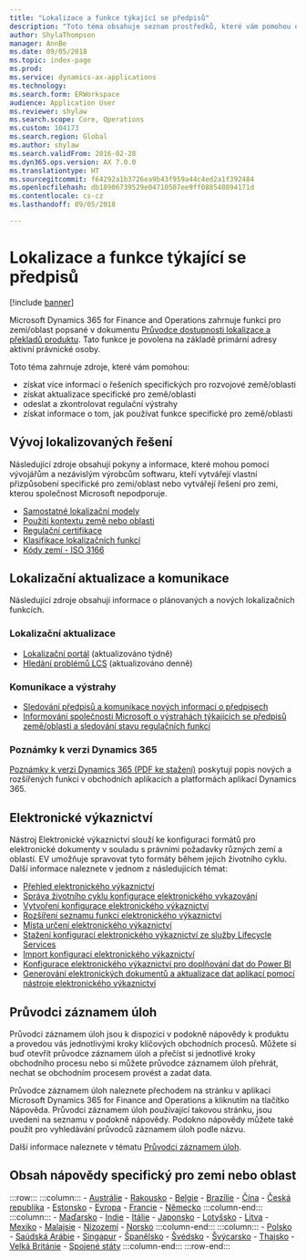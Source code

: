 ```yaml
---
title: "Lokalizace a funkce týkající se předpisů"
description: "Toto téma obsahuje seznam prostředků, které vám pomohou dozvědět se více o funkci specifické pro zemi/oblast."
author: ShylaThompson
manager: AnnBe
ms.date: 09/05/2018
ms.topic: index-page
ms.prod: 
ms.service: dynamics-ax-applications
ms.technology: 
ms.search.form: ERWorkspace
audience: Application User
ms.reviewer: shylaw
ms.search.scope: Core, Operations
ms.custom: 104173
ms.search.region: Global
ms.author: shylaw
ms.search.validFrom: 2016-02-28
ms.dyn365.ops.version: AX 7.0.0
ms.translationtype: HT
ms.sourcegitcommit: f64292a1b3726ea9b43f959a44c4ed2a1f392484
ms.openlocfilehash: db18906739529e04710507ee9ff088540894171d
ms.contentlocale: cs-cz
ms.lasthandoff: 09/05/2018

---
```


# <a name="localization-and-regulatory-features"></a>Lokalizace a funkce týkající se předpisů

[!include [banner](../includes/banner.md)]

Microsoft Dynamics 365 for Finance and Operations zahrnuje funkci pro zemi/oblast popsané v dokumentu [Průvodce dostupnosti lokalizace a překladů produktu](https://aka.ms/ax-availabilityguide). Tato funkce je povolena na základě primární adresy aktivní právnické osoby. 

Toto téma zahrnuje zdroje, které vám pomohou: 
- získat více informací o řešeních specifických pro rozvojové země/oblasti
- získat aktualizace specifické pro země/oblasti
- odeslat a zkontrolovat regulační výstrahy
- získat informace o tom, jak používat funkce specifické pro země/oblasti 

## <a name="developing-localized-solutions"></a>Vývoj lokalizovaných řešení
Následující zdroje obsahují pokyny a informace, které mohou pomoci vývojářům a nezávislým výrobcům softwaru, kteří vytvářejí vlastní přizpůsobení specifické pro zemi/oblast nebo vytvářejí řešení pro zemi, kterou společnost Microsoft nepodporuje.
-   [Samostatné lokalizační modely](separate-localization-models.md)
-   [Použití kontextu země nebo oblasti](apply-country-context.md)
-   [Regulační certifikace](regulatory-certifications.md)
-   [Klasifikace lokalizačních funkcí](classify-localization-features.md)
-   [Kódy zemí - ISO 3166](https://www.iso.org/iso-3166-country-codes.html)

## <a name="localization-updates-and-communication"></a>Lokalizační aktualizace a komunikace
Následující zdroje obsahují informace o plánovaných a nových lokalizačních funkcích. 

### <a name="localization-updates"></a>Lokalizační aktualizace
-   [Lokalizační portál](https://mbs.microsoft.com/customersource/northamerica/ax/support/support-news/GFMLocalizationPortalMC) (aktualizováno týdně)
-   [Hledání problémů LCS](../lifecycle-services/issue-search-lcs.md) (aktualizováno denně)

### <a name="communication-and-alerts"></a>Komunikace a výstrahy
-   [Sledování předpisů a komunikace nových informací o předpisech](regulatory-watch-communication.md)
-   [Informování společnosti Microsoft o výstrahách týkajících se předpisů země/oblasti a sledování stavu regulačních funkcí](submit-localization-alerts.md)

### <a name="dynamics-365-release-notes"></a>Poznámky k verzi Dynamics 365
[Poznámky k verzi Dynamics 365 (PDF ke stažení)](https://aka.ms/businessappsreleasenotes) poskytují popis nových a rozšířených funkcí v obchodních aplikacích a platformách aplikací Dynamics 365. 

## <a name="electronic-reporting"></a>Elektronické výkaznictví
Nástroj Elektronické výkaznictví slouží ke konfiguraci formátů pro elektronické dokumenty v souladu s právními požadavky různých zemí a oblastí. EV umožňuje spravovat tyto formáty během jejich životního cyklu. Další informace naleznete v jednom z následujících témat:
-   [Přehled elektronického výkaznictví](../analytics/general-electronic-reporting.md)
-   [Správa životního cyklu konfigurace elektronického vykazování](../analytics/general-electronic-reporting-manage-configuration-lifecycle.md)
-   [Vytvoření konfigurace elektronického výkaznictví](../analytics/electronic-reporting-configuration.md)
-   [Rozšíření seznamu funkcí elektronického výkaznictví](../analytics/general-electronic-reporting-formulas-list-extension.md)
-   [Místa určení elektronického výkaznictví](../analytics/electronic-reporting-destinations.md)
-   [Stažení konfigurací elektronického výkaznictví ze služby Lifecycle Services](../analytics/download-electronic-reporting-configuration-lcs.md)
-   [Import konfigurací elektronického výkaznictví](../analytics/electronic-reporting-import-ger-configurations.md)
-   [Konfigurace elektronického výkaznictví pro doplňování dat do Power BI](../analytics/general-electronic-reporting-report-configuration-get-data-powerbi.md)
-   [Generování elektronických dokumentů a aktualizace dat aplikací pomocí nástroje elektronického výkaznictví](../analytics/generate-electronic-documents-update-application-data.md)

## <a name="task-guides"></a>Průvodci záznamem úloh
Průvodci záznamem úloh jsou k dispozici v podokně nápovědy k produktu a provedou vás jednotlivými kroky klíčových obchodních procesů. Můžete si buď otevřít průvodce záznamem úloh a přečíst si jednotlivé kroky obchodního procesu nebo si můžete průvodce záznamem úloh přehrát, nechat se obchodním procesem provést a zadat data.

Průvodce záznamem úloh naleznete přechodem na stránku v aplikaci Microsoft Dynamics 365 for Finance and Operations a kliknutím na tlačítko Nápověda. Průvodci záznamem úloh používající takovou stránku, jsou uvedeni na seznamu v podokně nápovědy. Podokno nápovědy můžete také použít pro vyhledávání průvodců záznamem úloh podle názvu.

Další informace naleznete v tématu [Průvodci záznamem úloh](../../fin-and-ops/get-started/help-overview.md#task-guides).


## <a name="countryregion-specific-help-content"></a>Obsah nápovědy specifický pro zemi nebo oblast
:::row:::
    :::column:::
        - [Austrálie](../../financials/localizations/australia.md)
        - [Rakousko](../../financials/localizations/austria.md)
        - [Belgie](../../financials/localizations/belgium.md)
        - [Brazílie](../../financials/localizations/brazil.md)
        - [Čína](../../financials/localizations/china.md)
        - [Česká republika](../../financials/localizations/czech-republic.md)
        - [Estonsko](../../financials/localizations/estonia.md)
        - [Evropa](../../financials/localizations/europe.md)
        - [Francie](../../financials/localizations/france.md)
        - [Německo](../../financials/localizations/germany.md)
    :::column-end:::
    :::column:::
        - [Maďarsko](../../financials/localizations/hungary.md)
        - [Indie](../../financials/localizations/india.md)
        - [Itálie](../../financials/localizations/italy.md)
        - [Japonsko](../../financials/localizations/japan.md)
        - [Lotyšsko](../../financials/localizations/latvia.md)
        - [Litva](../../financials/localizations/lithuania.md)
        - [Mexiko](../../financials/localizations/mexico.md)
        - [Malajsie](../../financials/localizations/malaysia.md)
        - [Nizozemí](../../financials/localizations/netherlands.md)
        - [Norsko](../../financials/localizations/norway.md)
    :::column-end:::
    :::column:::
        - [Polsko](../../financials/localizations/poland.md)
        - [Saúdská Arábie](../../financials/localizations/saudi-arabia.md)
        - [Singapur](../../financials/localizations/singapore.md)
        - [Španělsko](../../financials/localizations/spain.md)
        - [Švédsko](../../financials/localizations/sweden.md)
        - [Švýcarsko](../../financials/localizations/switzerland.md)
        - [Thajsko](../../financials/localizations/thailand.md)
        - [Velká Británie](../../financials/localizations/united-kingdom.md)
        - [Spojené státy](../../financials/localizations/united-states.md)
    :::column-end:::
:::row-end:::







